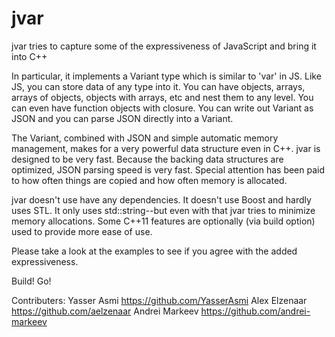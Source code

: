 jvar
====
jvar tries to capture some of the expressiveness of JavaScript and bring it into C++

In particular, it implements a Variant type which is similar to 'var' in JS.  Like JS, you can store data of any type into it.  You can have objects, arrays, arrays of objects, objects with arrays, etc and nest them to any level.   You can even have function objects with closure.   You can write out Variant as JSON and you can parse JSON directly into a Variant.

The Variant, combined with JSON and simple automatic memory management, makes for a very powerful data structure even in C++.
jvar is designed to be very fast.  Because the backing data structures are optimized, JSON parsing speed is very fast.   Special attention has been paid to how often things are copied and how often memory is allocated.

jvar doesn't use have any dependencies.  It doesn't use Boost and hardly uses STL.  It only uses std::string--but even with that jvar tries to minimize memory allocations.  Some C++11 features are optionally (via build option) used to provide more ease of use.

Please take a look at the examples to see if you agree with the added expressiveness.

Build! Go!


Contributers:
Yasser Asmi     https://github.com/YasserAsmi
Alex Elzenaar   https://github.com/aelzenaar
Andrei Markeev  https://github.com/andrei-markeev
